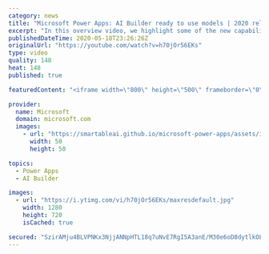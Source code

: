 ```yaml
---
category: news
title: "Microsoft Power Apps: AI Builder ready to use models | 2020 release wave 1 overview"
excerpt: "In this overview video, we highlight some of the new capabilities included in the latest update to Microsoft Power Apps, AI Builder ready to use models.     Here are the capabilities covered:   • Entity extraction helps you by identifying and extracting people, dates, places, locations, etc. from text"
publishedDateTime: 2020-05-18T23:26:26Z
originalUrl: "https://youtube.com/watch?v=h70jOr56EKs"
type: video
quality: 148
heat: 148
published: true

featuredContent: "<iframe width=\"800\" height=\"500\" frameborder=\"0\" src=\"https://www.youtube.com/embed/h70jOr56EKs\" allow=\"accelerometer; autoplay; encrypted-media; gyroscope; picture-in-picture\" allowfullscreen></iframe>"

provider:
  name: Microsoft
  domain: microsoft.com
  images:
    - url: "https://smartableai.github.io/microsoft-power-apps/assets/images/organizations/microsoft.com-50x50.jpg"
      width: 50
      height: 50

topics:
  - Power Apps
  - AI Builder

images:
  - url: "https://i.ytimg.com/vi/h70jOr56EKs/maxresdefault.jpg"
    width: 1280
    height: 720
    isCached: true

secured: "SzirAMju4BLVPNKx3NjjANNpHTL18q7uNvE7RgI5A3anE/M30e6oD8dytlkOLHaMujzM4bXXTUqgtRU/byXvz4sk1VgW82pKMFZkEg/R5OBn6V0xXLAUHpwPSEEhD10m0KYg3/JzVAIS5nxmHgbY9hx8gcka3HtQiHIizR3/CPuUcBTdePWPdmLOJkkl14D2k5Q+NzewlUhVMBiURUOaOaq1DESK1pxVzGERcqtsEwF6tYXmS99JCHb9gldCgGO3jv4lbicTC3yUeqJ4sMvCRBCmcooPr0vO4O5IiZXUXgq1q/0BT1DwhZTckkzWBx+L8RywBHJc/gIBdS5X6kjTfRNAx0GNGCy8S7JsrKelHNsANaTuPIK7kOdmQHWohClPyy6Bf1OdqafA3H3x2GEgZwOgGM1bpHi9JdLq9JiVWY4=;lHY9op1KbaxHz9yYTfAuxg=="
---
```


